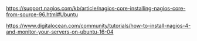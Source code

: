 https://support.nagios.com/kb/article/nagios-core-installing-nagios-core-from-source-96.html#Ubuntu

https://www.digitalocean.com/community/tutorials/how-to-install-nagios-4-and-monitor-your-servers-on-ubuntu-16-04
